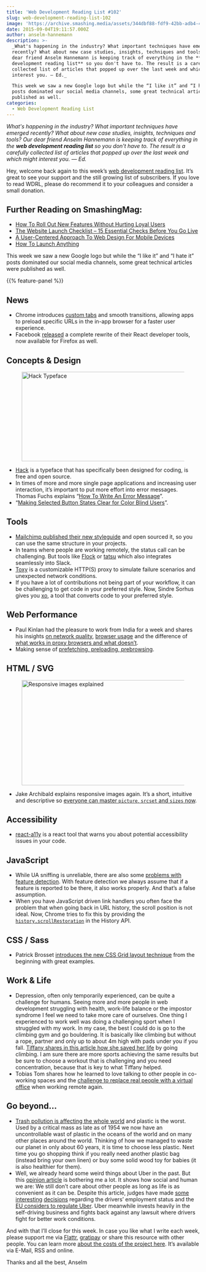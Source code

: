 ```yaml
---
title: 'Web Development Reading List #102'
slug: web-development-reading-list-102
image: 'https://archive.smashing.media/assets/344dbf88-fdf9-42bb-adb4-46f01eedd629/b0eb9ca0-235c-4544-bc9d-0bba63514ed6/rwd-img-opt.png'
date: 2015-09-04T19:11:57.000Z
author: anselm-hannemann
description: >-
  _What's happening in the industry? What important techniques have emerged
  recently? What about new case studies, insights, techniques and tools? Our
  dear friend Anselm Hannemann is keeping track of everything in the **web
  development reading list** so you don't have to. The result is a carefully
  collected list of articles that popped up over the last week and which might
  interest you. — Ed._

  This week we saw a new Google logo but while the “I like it” and “I hate it”
  posts dominated our social media channels, some great technical articles were
  published as well.
categories:
  - Web Development Reading List
---
```

<em>What's happening in the industry? What important techniques have emerged recently? What about new case studies, insights, techniques and tools? Our dear friend Anselm Hannemann is keeping track of everything in the <strong>web development reading list</strong> so you don't have to. The result is a carefully collected list of articles that popped up over the last week and which might interest you. — Ed.</em>

Hey, welcome back again to this week’s <a href="https://www.smashingmagazine.com/tag/web-development-reading-list/">web development reading list</a>. It’s great to see your support and the still growing list of subscribers. If you love to read WDRL, please do recommend it to your colleagues and consider a small donation.</p>

## <span class="rh">Further Reading</span> on SmashingMag:

*   [How To Roll Out New Features Without Hurting Loyal Users](https://www.smashingmagazine.com/2016/06/rolling-features-without-hurting-loyal-users/)
*   [The Website Launch Checklist – 15 Essential Checks Before You Go Live](https://www.smashingmagazine.com/2009/04/15-essential-checks-before-launching-your-website/)
*   [A User-Centered Approach To Web Design For Mobile Devices](https://www.smashingmagazine.com/2011/05/a-user-centered-approach-to-web-design-for-mobile-devices/)
*   [How To Launch Anything](https://www.smashingmagazine.com/2013/06/how-to-launch-anything/)

This week we saw a new Google logo but while the “I like it” and “I hate it” posts dominated our social media channels, some great technical articles were published as well.

{{% feature-panel %}}

## News

*   Chrome introduces [custom tabs](https://blog.chromium.org/2015/09/chrome-custom-tabs-smooth-transition_2.html) and smooth transitions, allowing apps to preload specific URLs in the in-app browser for a faster user experience.
*   Facebook [released](https://github.com/facebook/react-devtools/releases/tag/0.14.1) a complete rewrite of their React developer tools, now available for Firefox as well.</p>

## Concepts & Design

<figure><a href="https://sourcefoundry.org/hack/"><img loading="lazy" decoding="async" src="https://archive.smashing.media/assets/344dbf88-fdf9-42bb-adb4-46f01eedd629/56797df0-ea5e-4f77-805c-f763c7570ea5/hack-typeface-opt.png" alt="Hack Typeface" width="500" height="233" /></a></figure>

*   [Hack](https://sourcefoundry.org/hack/) is a typeface that has specifically been designed for coding, is free and open source.
*   In times of more and more single page applications and increasing user interaction, it’s important to put more effort into error messages. Thomas Fuchs explains “[How To Write An Error Message](https://medium.com/@thomasfuchs/how-to-write-an-error-message-883718173322)”.
*   “[Making Selected Button States Clear for Color Blind Users](https://uxmovement.com/buttons/making-selected-button-states-clear-for-color-blind-users/)”.</p>

## Tools

*   [Mailchimp published their new styleguide](https://styleguide.mailchimp.com/) and open sourced it, so you can use the same structure in your projects.
*   In teams where people are working remotely, the status call can be challenging. But tools like [Flock](https://heyflock.com/) or [tatsu](https://tatsu.io/) which also integrates seamlessly into Slack.
*   [Toxy](https://github.com/h2non/toxy) is a customizable HTTP(S) proxy to simulate failure scenarios and unexpected network conditions.
*   If you have a lot of contributions not being part of your workflow, it can be challenging to get code in your preferred style. Now, Sindre Sorhus gives you [xo](https://github.com/sindresorhus/xo), a tool that converts code to your preferred style.</p>

## Web Performance

*   Paul Kinlan had the pleasure to work from India for a week and shares his insights [on network quality](https://paul.kinlan.me/the-web-in-india-anecdote-3/), [browser usage](https://paul.kinlan.me/the-web-in-india-anecdote-2/) and the difference of [what works in proxy browsers and what doesn’t](https://paul.kinlan.me/the-web-in-india-anecdote-1/).
*   Making sense of [prefetching, preloading, prebrowsing](https://css-tricks.com/prefetching-preloading-prebrowsing/).</p>

## HTML / SVG

<figure><a href="https://jakearchibald.com/2015/anatomy-of-responsive-images/"><img loading="lazy" decoding="async" src="https://archive.smashing.media/assets/344dbf88-fdf9-42bb-adb4-46f01eedd629/b0eb9ca0-235c-4544-bc9d-0bba63514ed6/rwd-img-opt.png" alt="Responsive images explained" width="500" height="274" /></a></figure>

*   Jake Archibald explains responsive images again. It’s a short, intuitive and descriptive so [everyone can master `picture`, `srcset` and `sizes` now](https://jakearchibald.com/2015/anatomy-of-responsive-images/).</p>

## Accessibility

*   [react-a11y](https://github.com/rackt/react-a11y) is a react tool that warns you about potential accessibility issues in your code.

## JavaScript

*   While UA sniffing is unreliable, there are also some [problems with feature detection](https://blog.html5test.com/2015/08/the-problems-with-feature-detection/). With feature detection we always assume that if a feature is reported to be there, it also works properly. And that’s a false assumption.
*   When you have JavaScript driven link handlers you often face the problem that when going back in URL history, the scroll position is not ideal. Now, Chrome tries to fix this by providing the [`history.scrollRestoration`](https://developers.google.com/web/updates/2015/09/history-api-scroll-restoration) in the History API.</p>

## CSS / Sass

*   Patrick Brosset [introduces the new CSS Grid layout technique](https://medium.com/@patrickbrosset/css-grid-layout-6c9cba6e8a5a) from the beginning with great examples.</p>

## Work & Life

*   Depression, often only temporarily experienced, can be quite a challenge for humans. Seeing more and more people in web development struggling with health, work-life balance or the impostor syndrome I feel we need to take more care of ourselves. One thing I experienced to work well was doing a challenging sport when I struggled with my work. In my case, the best I could do is go to the climbing gym and go bouldering. It is basically like climbing but without a rope, partner and only up to about 4m high with pads under you if you fall. [Tiffany shares in this article how she saved her life](https://cruxcrush.com/2015/08/20/climbing-out-of-depression/) by going climbing. I am sure there are more sports achieving the same results but be sure to choose a workout that is challenging and you need concentration, because that is key to what Tiffany helped.
*   Tobias Tom shares how he learned to love talking to other people in co-working spaces and the [challenge to replace real people with a virtual office](https://tobiastom.name/articles/dealing-with-virtual-offices) when working remote again.</p>

## Go beyond…

*   [Trash pollution is affecting the whole world](https://edition.cnn.com/2015/02/12/world/ocean-trash-pollution/index.html) and plastic is the worst. Used by a critical mass as late as of 1954 we now have an uncontrollable wast of plastic in the oceans of the world and on many other places around the world. Thinking of how we managed to waste our planet in only about 60 years, it is time to choose less plastic. Next time you go shopping think if you really need another plastic bag (instead bring your own linen) or buy some solid wood toy for babies (it is also healthier for them).
*   Well, we already heard some weird things about Uber in the past. But this [opinion article](https://edition.cnn.com/2015/08/28/opinions/cevallos-uber/) is bothering me a lot. It shows how social and human we are: We still don’t care about other people as long as life is as convenient as it can be. Despite this article, judges have made [some interesting](https://www.wired.com/2015/09/judge-california-drivers-can-go-class-action-sue-uber/) [decisions](https://www.nytimes.com/2015/09/02/technology/uber-rebuffed-by-judge-in-ruling-on-drivers-suit.html?_r=0) regarding the drivers’ employment status and the [EU considers to regulate Uber](https://recode.net/2015/08/28/to-regulate-or-not-eu-to-launch-study-on-uber/). Uber meanwhile invests heavily in the self-driving business and fights back against any lawsuit where drivers fight for better work conditions.

And with that I’ll close for this week. In case you like what I write each week, please support me via <a href="https://flattr.com/profile/helloanselm">Flattr</a>, <a href="https://gratipay.com/~Anselm%20Hannemann/">gratipay</a> or share this resource with other people. You can learn more <a href="https://wdrl.info/costs/">about the costs of the project here</a>. It’s available via E-Mail, RSS and online.

Thanks and all the best,
Anselm

